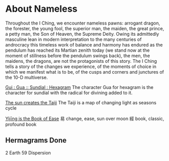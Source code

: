 # About Nameless

Throughout the I Ching, we encounter nameless pawns: arrogant dragon, the forester, the young fool, the superior man, the maiden, the great prince, a petty man, the Son of Heaven, the Supreme Deity. Owing its admittedly masculine lean in modern interpretation to the many centuries of androcracy this timeless work of balance and harmony has endured as the pendulum has reached its Martian zenith today (we stand now at the moment of stillness before the pendulum swings back), the men, the maidens, the dragons, are not the protagonists of this story. The I Ching tells a story of the changes we experience, of the moments of choice in which we manifest what is to be, of the cusps and corners and junctures of the 10-D multiverse.

[Gui : Gua :: Sundial : Hexagram](https://www.yijing.nl/origins/gui-gua/gui-gua.html)
The character Gua for hexagram is the character for sundial with the radical for divining added to it.

[The sun creates the Taiji](https://www.yijing.nl/origins/gui-gua/gui-gua-taiji.html)
The Taiji is a map of changing light as seasons cycle

[Yìjīng is the Book of Ease](https://www.chinesefortunecalendar.com/yinyang.htm)
易 change, ease, sun over moon
經 book, classic, profound book

## Hermagrams Done

2 Earth
59 Dispersion
